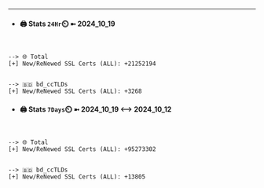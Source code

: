 

---
- #### 🖨️ **Stats** `24Hr`⏲️ ➼ 2024_10_19
```console


--> 🌐 Total
[+] New/ReNewed SSL Certs (ALL): +21252194


--> 🇧🇩 bd_ccTLDs
[+] New/ReNewed SSL Certs (ALL): +3268

```

- #### 🖨️ **Stats** `7Days`⏲️ ➼ 2024_10_19 <--> 2024_10_12
```console


--> 🌐 Total
[+] New/ReNewed SSL Certs (ALL): +95273302


--> 🇧🇩 bd_ccTLDs
[+] New/ReNewed SSL Certs (ALL): +13805

```

